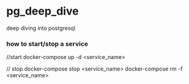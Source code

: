 # pg_deep_dive
deep diving into postgresql


### how to start/stop a service 

//start
docker-compose up -d <service_name>

// stop 
docker-compose stop <service_name>
docker-compose rm -f <service_name>

